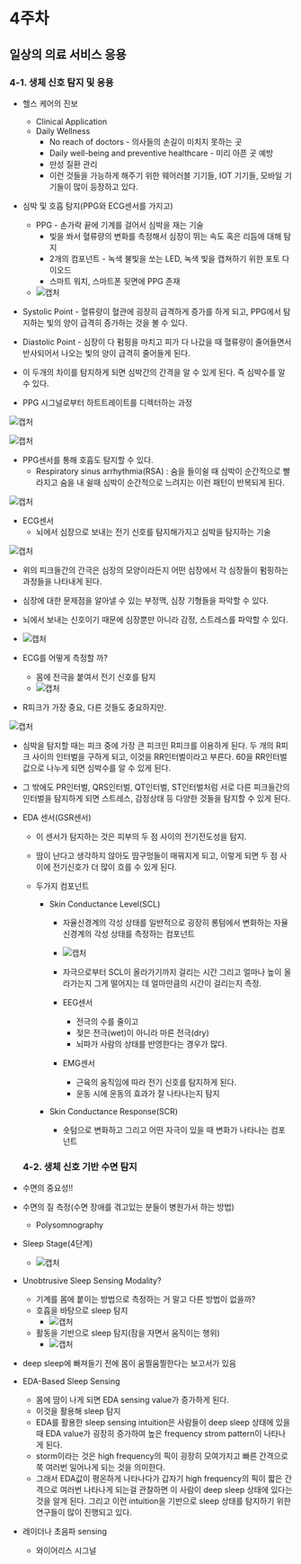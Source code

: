 # 4주차



## 일상의 의료 서비스 응용



### 4-1. 생체 신호 탐지 및 응용

- 헬스 케어의 진보
  - Clinical Application
  - Daily Wellness
    - No reach of doctors - 의사들의 손길이 미치지 못하는 곳
    - Daily well-being and preventive healthcare - 미리 아픈 곳 예방
    - 만성 질환 관리
    - 이런 것들을 가능하게 해주기 위한 웨어러블 기기들, IOT 기기들, 모바일 기기들이 많이 등장하고 있다.
- 심박 및 호흡 탐지(PPG와 ECG센서를 가지고)
  - PPG - 손가락 끝에 기계를 걸어서 심박을 재는 기술
    - 빛을 쏴서 혈류량의 변화를 측정해서 심장이 뛰는 속도 혹은 리듬에 대해 탐지
    - 2개의 컴포넌트 - 녹색 불빛을 쏘는 LED, 녹색 빛을 캡쳐하기 위한 포토 다이오드 
    - 스마트 워치, 스마트폰 뒷면에 PPG 존재
  - ![캡처](md-images/%EC%BA%A1%EC%B2%98-1632899155055.PNG)

- Systolic Point - 혈류량이 혈관에 굉장히 급격하게 증가를 하게 되고, PPG에서 탐지하는 빛의 양이 급격히 증가하는 것을 볼 수 있다.
- Diastolic Point - 심장이 다 펌핑을 마치고 피가 다 나갔을 때 혈류량이 줄어들면서 반사되어서 나오는 빛의 양이 급격히 줄어들게 된다.

- 이 두개의 차이를 탐지하게 되면 심박간의 간격을 알 수 있게 된다. 즉 심박수를 알 수 있다.
- PPG 시그널로부터 하트트레이트를 디렉터하는 과정

![캡처](md-images/%EC%BA%A1%EC%B2%98-1632899369572.PNG)

![캡처](md-images/%EC%BA%A1%EC%B2%98-1632899435821.PNG)

- PPG센서를 통해 호흡도 탐지할 수 있다.
  - Respiratory sinus arrhythmia(RSA) : 숨을 들이쉴 때 심박이 순간적으로 빨라지고 숨을 내 쉴때 심박이 순간적으로 느려지는 이런 패턴이 반복되게 된다.

![캡처](md-images/%EC%BA%A1%EC%B2%98-1632899614835.PNG)

- ECG센서
  - 뇌에서 심장으로 보내는 전기 신호를 탐지해가지고 심박을 탐지하는 기술

![캡처](md-images/%EC%BA%A1%EC%B2%98-1632899697072.PNG)

- 위의 피크들간의 간극은 심장의 모양이라든지 어떤 심장에서 각 심장들이 펌핑하는 과정들을 나타내게 된다.
- 심장에 대한 문제점을 알아낼 수 있는 부정맥, 심장 기형들을 파악할 수 있다.
- 뇌에서 보내는 신호이기 때문에 심장뿐만 아니라 감정, 스트레스를 파악할 수 있다.
- ![캡처](md-images/%EC%BA%A1%EC%B2%98-1632899814308.PNG)

- ECG를 어떻게 측정할 까?
  - 몸에 전극을 붙여서 전기 신호를 탐지
  - ![캡처](md-images/%EC%BA%A1%EC%B2%98-1632899865988.PNG)

- R피크가 가장 중요, 다른 것들도 중요하지만.

![캡처](md-images/%EC%BA%A1%EC%B2%98-1632899970003.PNG)

- 심박을 탐지할 때는 피크 중에 가장 큰 피크인 R피크를 이용하게 된다. 두 개의 R피크 사이의 인터벌을 구하게 되고, 이것을 RR인터벌이라고 부른다. 60을 RR인터벌 값으로 나누게 되면 심박수를 알 수 있게 된다.

- 그 밖에도 PR인터벌, QRS인터벌, QT인터벌, ST인터벌처럼 서로 다른 피크들간의 인터벌을 탐지하게 되면 스트레스, 감정상태 등 다양한 것들을 탐지할 수 있게 된다.

  

- EDA 센서(GSR센서)

  - 이 센서가 탐지하는 것은 피부의 두 점 사이의 전기전도성을 탐지.

  - 땀이 난다고 생각하지 않아도 땀구멍들이 매꿔지게 되고, 이렇게 되면 두 점 사이에 전기신호가 더 많이 흐를 수 있게 된다.

  - 두가지 컴포넌트

    - Skin Conductance Level(SCL)

      - 자율신경계의 각성 상태를 일반적으로 굉장히 롱텀에서 변화하는 자율신경계의 각성 상태를 측정하는 컴포넌트
      - ![캡처](md-images/%EC%BA%A1%EC%B2%98-1632900531569.PNG)
      - 자극으로부터 SCL이 올라가기까지 걸리는 시간 그리고 얼마나 높이 올라가는지 그게 떨어지는 데 얼마만큼의 시간이 걸리는지 측정.
      - EEG센서
        - 전극의 수를 줄이고
        - 젖은 전극(wet)이 아니라 마른 전극(dry)
        - 뇌파가 사람의 상태를 반영한다는 경우가 많다.

      - EMG센서
        - 근육의 움직임에 따라 전기 신호를 탐지하게 된다.
        - 운동 시에 운동의 효과가 잘 나타나는지 탐지

    - Skin Conductance Response(SCR)

      - 숏텀으로 변화하고 그리고 어떤 자극이 있을 때 변화가 나타나는 컴포넌트

  ### 4-2. 생체 신호 기반 수면 탐지

- 수면의 중요성!!

- 수면의 질 측정(수면 장애를 겪고있는 분들이 병원가서 하는 방법)
  - Polysomnography
- Sleep Stage(4단계)
  - ![캡처](md-images/%EC%BA%A1%EC%B2%98-1632913602234.PNG)

- Unobtrusive Sleep Sensing Modality?
  - 기계를 몸에 붙이는 방법으로 측정하는 거 말고 다른 방법이 없을까?
  - 호흡을 바탕으로 sleep 탐지
    -  ![캡처](md-images/%EC%BA%A1%EC%B2%98-1632913677768.PNG)
  - 활동을 기반으로 sleep 탐지(잠을 자면서 움직이는 행위)
    - ![캡처](md-images/%EC%BA%A1%EC%B2%98-1632913717426.PNG)

- deep sleep에 빠져들기 전에 몸이 움찔움찔한다는 보고서가 있음
- EDA-Based Sleep Sensing
  - 몸에 땀이 나게 되면 EDA sensing value가 증가하게 된다.
  - 이것을 활용해 sleep 탐지
  - EDA를 활용한 sleep sensing intuition은 사람들이 deep sleep 상태에 있을 때 EDA value가 굉장히 증가하여 높은 frequency strom pattern이 나타나게 된다.
  - storm이라는 것은 high frequency의 픽이 굉장히 모여가지고 빠른 간격으로 쭉 여러번 일어나게 되는 것을 의미한다.
  - 그래서 EDA값이 평온하게 나타나다가 갑자기 high frequency의 픽이 짧은 간격으로 여러번 나타나게 되는걸 관찰하면 이 사람이 deep sleep 상태에 있다는 것을 알게 된다. 그리고 이런 intuition을 기반으로 sleep 상태를 탐지하기 위한 연구들이 많이 진행되고 있다.

- 레이더나 초음파 sensing
  - 와이어리스 시그널

